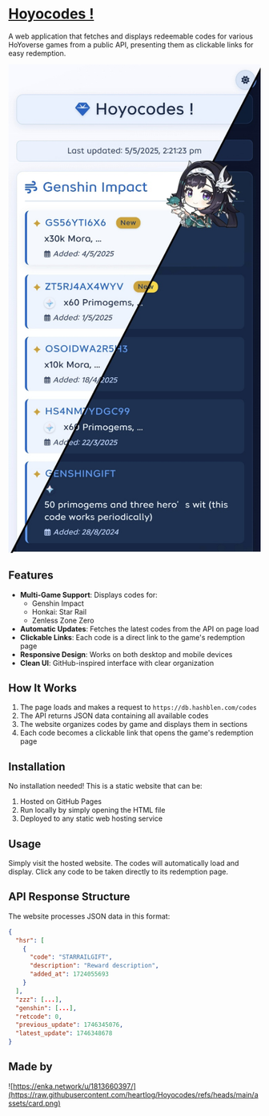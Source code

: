 # [Hoyocodes !](https://heartlog.github.io/Hoyocodes/)

A web application that fetches and displays redeemable codes for various HoYoverse games from a public API, presenting them as clickable links for easy redemption.



![Screenshot](https://raw.githubusercontent.com/heartlog/Hoyocodes/refs/heads/main/assets/screenshot.jpg)

## Features

- **Multi-Game Support**: Displays codes for:
  - Genshin Impact
  - Honkai: Star Rail
  - Zenless Zone Zero
- **Automatic Updates**: Fetches the latest codes from the API on page load
- **Clickable Links**: Each code is a direct link to the game's redemption page
- **Responsive Design**: Works on both desktop and mobile devices
- **Clean UI**: GitHub-inspired interface with clear organization

## How It Works

1. The page loads and makes a request to `https://db.hashblen.com/codes`
2. The API returns JSON data containing all available codes
3. The website organizes codes by game and displays them in sections
4. Each code becomes a clickable link that opens the game's redemption page

## Installation

No installation needed! This is a static website that can be:

1. Hosted on GitHub Pages
2. Run locally by simply opening the HTML file
3. Deployed to any static web hosting service

## Usage

Simply visit the hosted website. The codes will automatically load and display. Click any code to be taken directly to its redemption page.

## API Response Structure

The website processes JSON data in this format:

```json
{
  "hsr": [
    {
      "code": "STARRAILGIFT",
      "description": "Reward description",
      "added_at": 1724055693
    }
  ],
  "zzz": [...],
  "genshin": [...],
  "retcode": 0,
  "previous_update": 1746345076,
  "latest_update": 1746348678
}
```
## Made by 

![https://enka.network/u/1813660397/](https://raw.githubusercontent.com/heartlog/Hoyocodes/refs/heads/main/assets/card.png)
